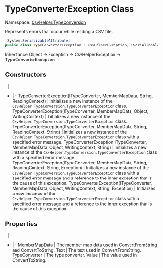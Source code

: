 # TypeConverterException Class

Namespace: [CsvHelper.TypeConversion](/api/CsvHelper.TypeConversion)

Represents errors that occur while reading a CSV file.

```cs
[System.SerializableAttribute]
public class TypeConverterException : CsvHelperException, ISerializable
```

Inheritance Object -> Exception -> CsvHelperException -> TypeConverterException

## Constructors
&nbsp; | &nbsp;
- | -
TypeConverterException(ITypeConverter, MemberMapData, String, ReadingContext) | Initializes a new instance of the ``CsvHelper.TypeConversion.TypeConverterException`` class.
TypeConverterException(ITypeConverter, MemberMapData, Object, WritingContext) | Initializes a new instance of the ``CsvHelper.TypeConversion.TypeConverterException`` class.
TypeConverterException(ITypeConverter, MemberMapData, String, ReadingContext, String) | Initializes a new instance of the ``CsvHelper.TypeConversion.TypeConverterException`` class with a specified error message.
TypeConverterException(ITypeConverter, MemberMapData, Object, WritingContext, String) | Initializes a new instance of the ``CsvHelper.TypeConversion.TypeConverterException`` class with a specified error message.
TypeConverterException(ITypeConverter, MemberMapData, String, ReadingContext, String, Exception) | Initializes a new instance of the ``CsvHelper.TypeConversion.TypeConverterException`` class with a specified error message and a reference to the inner exception that is the cause of this exception.
TypeConverterException(ITypeConverter, MemberMapData, Object, WritingContext, String, Exception) | Initializes a new instance of the ``CsvHelper.TypeConversion.TypeConverterException`` class with a specified error message and a reference to the inner exception that is the cause of this exception.

## Properties
&nbsp; | &nbsp;
- | -
MemberMapData | The member map data used in ConvertFromString and ConvertToString.
Text | The text used in ConvertFromString.
TypeConverter | The type converter.
Value | The value used in ConvertToString.
